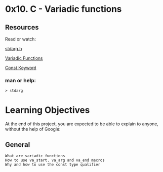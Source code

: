 # 0x10. C - Variadic functions

## Resources
Read or watch:

[stdarg.h](https://intranet.alxswe.com/rltoken/wLRJdO8pA2-Vb-rF2Y71sA)

[Variadic Functions](https://intranet.alxswe.com/rltoken/3gW8GycmyjarbJR76FkrzA)

[Const Keyword](https://intranet.alxswe.com/rltoken/_RRPCY32VODyN_r2HIEnBQ)

### man or help:

    > stdarg


# Learning Objectives
At the end of this project, you are expected to be able to explain to anyone, without the help of Google:

## General
    What are variadic functions
    How to use va_start, va_arg and va_end macros
    Why and how to use the const type qualifier